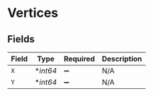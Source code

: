 # Vertices


## Fields

| Field              | Type               | Required           | Description        |
| ------------------ | ------------------ | ------------------ | ------------------ |
| `X`                | **int64*           | :heavy_minus_sign: | N/A                |
| `Y`                | **int64*           | :heavy_minus_sign: | N/A                |